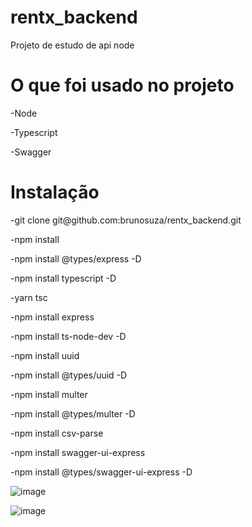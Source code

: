 # rentx_backend

Projeto de estudo de api node

# O que foi usado no projeto

<p>-Node</p>
<p>-Typescript</p>
<p>-Swagger<p>

# Instalação

<p>-git clone git@github.com:brunosuza/rentx_backend.git</p>
<p>-npm install</p>
<p>-npm install @types/express -D</p>
<p>-npm install typescript -D</p>
<p>-yarn tsc </p>
<p>-npm install express</p>
<p>-npm install ts-node-dev -D</p>
<p>-npm install uuid</p>
<p>-npm install @types/uuid -D</p>
<p>-npm install multer</p>
<p>-npm install @types/multer -D</p>
<p>-npm install csv-parse</p>
<p>-npm install swagger-ui-express</p>
<p>-npm install @types/swagger-ui-express -D</p>

![image](https://user-images.githubusercontent.com/13911181/228694613-7d63a3cd-2eac-4fc4-9212-c45d0a565ba7.png)

![image](https://user-images.githubusercontent.com/13911181/228694712-782445f2-b397-4461-88ed-b4e68e2541b2.png)
